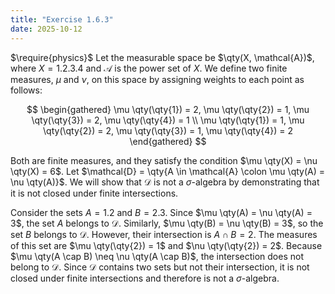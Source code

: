 ```yaml
---
title: "Exercise 1.6.3"
date: 2025-10-12
---
```

$\require{physics}$
Let the measurable space be $\qty(X, \mathcal{A})$, where $X = \qty{1, 2, 3, 4}$ and $\mathcal{A}$ is the power set of $X$. 
We define two finite measures, $\mu$ and $\nu$, on this space by assigning weights to each point as follows:

$$
\begin{gathered}
  \mu \qty(\qty{1}) = 2, \mu \qty(\qty{2}) = 1, \mu \qty(\qty{3}) = 2, \mu \qty(\qty{4}) = 1 \\
  \mu \qty(\qty{1}) = 1, \mu \qty(\qty{2}) = 2, \mu \qty(\qty{3}) = 1, \mu \qty(\qty{4}) = 2
\end{gathered}
$$

Both are finite measures, and they satisfy the condition $\mu \qty(X) = \nu \qty(X) = 6$. 
Let $\mathcal{D} = \qty{A \in \mathcal{A} \colon \mu \qty(A) = \nu \qty(A)}$. 
We will show that $\mathcal{D}$ is not a $\sigma$-algebra by demonstrating that it is not closed under finite intersections. 

Consider the sets $A = \qty{1, 2}$ and $B = \qty{2, 3}$. 
Since $\mu \qty(A) = \nu \qty(A) = 3$, the set $A$ belongs to $\mathcal{D}$. 
Similarly, $\mu \qty(B) = \nu \qty(B) = 3$, so the set $B$ belongs to $\mathcal{D}$. 
However, their intersection is $A \cap B = \qty{2}$. 
The measures of this set are $\mu \qty(\qty{2}) = 1$ and $\nu \qty(\qty{2}) = 2$. 
Because $\mu \qty(A \cap B) \neq \nu \qty(A \cap B)$, the intersection does not belong to $\mathcal{D}$. 
Since $\mathcal{D}$ contains two sets but not their intersection, it is not closed under finite intersections and therefore is not a $\sigma$-algebra. 
